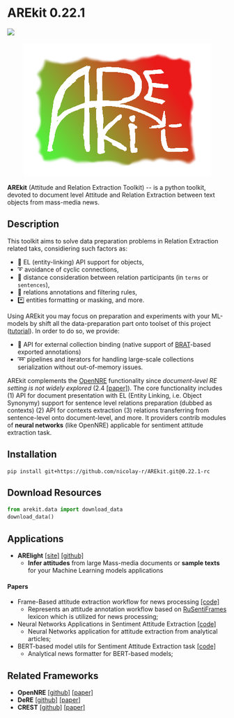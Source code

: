 # AREkit 0.22.1

![](https://img.shields.io/badge/Python-3.6-brightgreen.svg)

<p align="center">
    <img src="logo.png"/>
</p>

**AREkit** (Attitude and Relation Extraction Toolkit) --
is a python toolkit, devoted to document level Attitude and Relation Extraction between text objects from mass-media news. 

## Description

This toolkit aims to solve data preparation problems in Relation Extraction related taks, considiering such factors as:
* 🔗 EL (entity-linking) API support for objects, 
* ➰ avoidance of cyclic connections,
* :straight_ruler: distance consideration between relation participants (in `terms` or `sentences`),
* 📑 relations annotations and filtering rules,
* *️⃣ entities formatting or masking, and more.

Using AREkit you may focus on preparation and experiments with your ML-models by shift all the data-preparation part  onto toolset of this project ([tutorial](https://nicolay-r.github.io/blog/articles/2022-05/process-mass-media-relations-with-arekit)).
In order to do so, we provide:
* :file_folder: API for external collection binding (native support of [BRAT](https://brat.nlplab.org/)-based exported annotations) 
* ➿ pipelines and iterators for handling large-scale collections serialization without out-of-memory issues.

AREkit complements the [OpenNRE](https://github.com/thunlp/OpenNRE) functionality since *document-level RE setting is not widely explored* (2.4 [[paper]](https://aclanthology.org/D19-3029.pdf)).
The core functionality includes 
(1) API for document presentation with EL (Entity Linking, i.e. Object Synonymy) support 
for sentence level relations preparation (dubbed as contexts)
(2) API for contexts extraction
(3) relations transferring from sentence-level onto document-level, and more.
It providers contrib modules of 
**neural networks** (like OpenNRE) applicable for sentiment attitude extraction task.

## Installation 

```
pip install git+https://github.com/nicolay-r/AREkit.git@0.22.1-rc
```

## Download Resources
```python
from arekit.data import download_data
download_data()
```

## Applications

* **ARElight** [[site]](https://nicolay-r.github.io/arelight-page/) [[github]](https://github.com/nicolay-r/ARElight)
    * **Infer attitudes** from large Mass-media documents or **sample texts** for your Machine Learning models applications

#### Papers
* Frame-Based attitude extraction workflow for news processing [[code]](https://github.com/nicolay-r/frame-based-attitude-extraction-workflow)
    * Represents an attitude annotation workflow based on [RuSentiFrames](https://github.com/nicolay-r/RuSentiFrames) lexicon which is utilized for news processing;
* Neural Networks Applications in Sentiment Attitude Extraction [[code]](https://github.com/nicolay-r/neural-networks-for-attitude-extraction)
    * Neural Networks application for attitude extraction from analytical articles;
* BERT-based model utils for Sentiment Attitude Extraction task [[code]](https://github.com/nicolay-r/bert-utils-for-attitude-extraction)
    * Analytical news formatter for BERT-based models;

## Related Frameworks

*  **OpenNRE** [[github]](https://github.com/thunlp/OpenNRE) [[paper]](https://aclanthology.org/D19-3029.pdf)
*  **DeRE** [[github]](https://github.com/ims-tcl/DeRE) [[paper]](https://aclanthology.org/D18-2008/)
*  **CREST** [[github]](https://github.com/phosseini/CREST) [[paper]](https://arxiv.org/abs/2103.13606)
